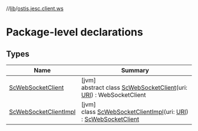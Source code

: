 //[lib](../../index.md)/[ostis.jesc.client.ws](index.md)

# Package-level declarations

## Types

| Name | Summary |
|---|---|
| [ScWebSocketClient](-sc-web-socket-client/index.md) | [jvm]<br>abstract class [ScWebSocketClient](-sc-web-socket-client/index.md)(uri: [URI](https://docs.oracle.com/javase/8/docs/api/java/net/URI.html)) : WebSocketClient |
| [ScWebSocketClientImpl](-sc-web-socket-client-impl/index.md) | [jvm]<br>class [ScWebSocketClientImpl](-sc-web-socket-client-impl/index.md)(uri: [URI](https://docs.oracle.com/javase/8/docs/api/java/net/URI.html)) : [ScWebSocketClient](-sc-web-socket-client/index.md) |
